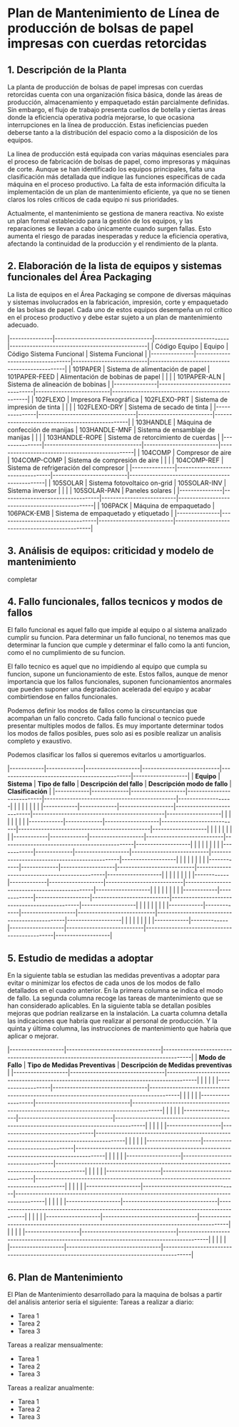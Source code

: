 # Plan de Mantenimiento de Línea de producción de bolsas de papel impresas con cuerdas retorcidas

## 1. Descripción de la Planta

La planta de producción de bolsas de papel impresas con cuerdas retorcidas cuenta con una organización física básica, donde las áreas de producción, almacenamiento y empaquetado están parcialmente definidas. Sin embargo, el flujo de trabajo presenta cuellos de botella y ciertas áreas donde la eficiencia operativa podría mejorarse, lo que ocasiona interrupciones en la línea de producción. Estas ineficiencias pueden deberse tanto a la distribución del espacio como a la disposición de los equipos.

La línea de producción está equipada con varias máquinas esenciales para el proceso de fabricación de bolsas de papel, como impresoras y máquinas de corte. Aunque se han identificado los equipos principales, falta una clasificación más detallada que indique las funciones específicas de cada máquina en el proceso productivo. La falta de esta información dificulta la implementación de un plan de mantenimiento eficiente, ya que no se tienen claros los roles críticos de cada equipo ni sus prioridades.

Actualmente, el mantenimiento se gestiona de manera reactiva. No existe un plan formal establecido para la gestión de los equipos, y las reparaciones se llevan a cabo únicamente cuando surgen fallas. Esto aumenta el riesgo de paradas inesperadas y reduce la eficiencia operativa, afectando la continuidad de la producción y el rendimiento de la planta.



## 2. Elaboración de la lista de equipos y sistemas funcionales del Área Packaging

La lista de equipos en el Área Packaging se compone de diversas máquinas y sistemas involucrados en la fabricación, impresión, corte y empaquetado de las bolsas de papel. Cada uno de estos equipos desempeña un rol crítico en el proceso productivo y debe estar sujeto a un plan de mantenimiento adecuado. 


|---------------|----------------------------------|--------------------------|------------------------------------------------|
| Código Equipo | Equipo                           | Código Sistema Funcional | Sistema Funcional                              |
|---------------|----------------------------------|--------------------------|------------------------------------------------|
| 101PAPER      | Sistema de alimentación de papel | 101PAPER-FEED            | Alimentación de bobinas de papel               |
|               |                                  | 101PAPER-ALN             | Sistema de alineación de bobinas               |
|---------------|----------------------------------|--------------------------|------------------------------------------------|
| 102FLEXO      | Impresora Flexográfica           | 102FLEXO-PRT             | Sistema de impresión de tinta                  |
|               |                                  | 102FLEXO-DRY             | Sistema de secado de tinta                     |
|---------------|----------------------------------|--------------------------|------------------------------------------------|
| 103HANDLE     | Máquina de confección de manijas | 103HANDLE-MNF            | Sistema de ensamblaje de manijas               |
|               |                                  | 103HANDLE-ROPE           | Sistema de retorcimiento de cuerdas            |
|---------------|----------------------------------|--------------------------|------------------------------------------------|
| 104COMP       | Compresor de aire                | 104COMP-COMP             | Sistema de compresión de aire                  |
|               |                                  | 104COMP-REF              | Sistema de refrigeración del compresor         |
|---------------|----------------------------------|--------------------------|------------------------------------------------|
| 105SOLAR      | Sistema fotovoltaico on-grid     | 105SOLAR-INV             | Sistema inversor                               |
|               |                                  | 105SOLAR-PAN             | Paneles solares                                |
|---------------|----------------------------------|--------------------------|------------------------------------------------|
| 106PACK       | Máquina de empaquetado           | 106PACK-EMB              | Sistema de empaquetado y etiquetado            |
|---------------|----------------------------------|--------------------------|------------------------------------------------|

## 3. Análisis de equipos: criticidad y modelo de mantenimiento

completar

## 4. Fallo funcionales, fallos tecnicos y modos de fallos
El fallo funcional es aquel fallo que impide al equipo o al sistema analizado cumplir su funcion. Para determinar un fallo funcional, no tenemos mas que determinar la funcion que cumple y determinar el fallo como la anti funcion, como el no cumplimiento de su funcion.

El fallo tecnico es aquel que no impidiendo al equipo que cumpla su funcion, supone un funcionamiento de este. Estos fallos, aunque de menor importancia que los fallos funcionales, suponen funcionamientos anormales que pueden suponer una degradacion acelerada del equipo y acabar combirtiendose en fallos funcionales.

Podemos definir los modos de fallos como la cirscuntancias que acompañan un fallo concreto. Cada fallo funcional o tecnico puede presentar multiples modos de fallos. Es muy importante determinar todos los modos de fallos posibles, pues solo asi es posible realizar un analisis completo y exaustivo.

Podemos clasificar los fallos si queremos evitarlos u amortiguarlos.

|------------|-------------|-------------------|---------------------------|----------------------------------------------|-------------------|
| **Equipo** | **Sistema** | **Tipo de fallo** | **Descripción del fallo** |         **Descripción modo de fallo**        | **Clasificación** |
|------------|-------------|-------------------|---------------------------|----------------------------------------------|-------------------|
|            |             |                   |                           |                                              |                   |
|------------|-------------|-------------------|---------------------------|----------------------------------------------|-------------------|
|            |             |                   |                           |                                              |                   |
|------------|-------------|-------------------|---------------------------|----------------------------------------------|-------------------|
|            |             |                   |                           |                                              |                   |
|------------|-------------|-------------------|---------------------------|----------------------------------------------|-------------------|
|            |             |                   |                           |                                              |                   |
|------------|-------------|-------------------|---------------------------|----------------------------------------------|-------------------|
|            |             |                   |                           |                                              |                   |
|------------|-------------|-------------------|---------------------------|----------------------------------------------|-------------------|
|            |             |                   |                           |                                              |                   |
|------------|-------------|-------------------|---------------------------|----------------------------------------------|-------------------|
|            |             |                   |                           |                                              |                   |
|------------|-------------|-------------------|---------------------------|----------------------------------------------|-------------------|
|            |             |                   |                           |                                              |                   |
|------------|-------------|-------------------|---------------------------|----------------------------------------------|-------------------|
|            |             |                   |                           |                                              |                   |
|------------|-------------|-------------------|---------------------------|----------------------------------------------|-------------------|


## 5. Estudio de medidas a adoptar

En la siguiente tabla se estudian las medidas preventivas a adoptar para
evitar o minimizar los efectos de cada unos de los modos de fallo detallados en el cuadro anterior. En la primera columna se indica el modo de fallo. La segunda columna recoge las tareas de mantenimiento que se han considerado aplicables. En la siguiente tabla se detallan posibles mejoras que podrían realizarse en la instalación. La cuarta columna detalla las indicaciones que habría que realizar al personal de producción. Y la quinta y última columna, las instrucciones de mantenimiento que habría que aplicar o mejorar.

|-------------------|---------------------------------|----------------------------------------------------------------------------------------|
| **Modo de Fallo** | **Tipo de Medidas Preventivas** |                         **Descripción de Medidas preventivas**                         | 
|-------------------|---------------------------------|----------------------------------------------------------------------------------------|
|                   |                                 |                                                                                        |
|-------------------|---------------------------------|----------------------------------------------------------------------------------------|
|                   |                                 |                                                                                        |
|-------------------|---------------------------------|----------------------------------------------------------------------------------------|
|                   |                                 |                                                                                        |
|-------------------|---------------------------------|----------------------------------------------------------------------------------------|
|                   |                                 |                                                                                        |
|-------------------|---------------------------------|----------------------------------------------------------------------------------------|
|                   |                                 |                                                                                        |
|-------------------|---------------------------------|----------------------------------------------------------------------------------------|
|                   |                                 |                                                                                        |
|-------------------|---------------------------------|----------------------------------------------------------------------------------------|
|                   |                                 |                                                                                        |
|-------------------|---------------------------------|----------------------------------------------------------------------------------------|
|                   |                                 |                                                                                        |
|-------------------|---------------------------------|----------------------------------------------------------------------------------------|
|                   |                                 |                                                                                        |
|-------------------|---------------------------------|----------------------------------------------------------------------------------------|
|                   |                                 |                                                                                        |
|-------------------|---------------------------------|----------------------------------------------------------------------------------------|
|                   |                                 |                                                                                        |
|-------------------|---------------------------------|----------------------------------------------------------------------------------------|
|                   |                                 |                                                                                        |
|-------------------|---------------------------------|----------------------------------------------------------------------------------------|



## 6. Plan de Mantenimiento 
El Plan de Mantenimiento desarrollado para la maquina de bolsas a partir del análisis anterior sería el siguiente:
Tareas a realizar a diario:
- Tarea 1
- Tarea 2
- Tarea 3

Tareas a realizar mensualmente:
- Tarea 1
- Tarea 2
- Tarea 3

Tareas a realizar anualmente:
- Tarea 1
- Tarea 2
- Tarea 3
